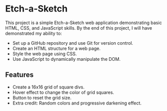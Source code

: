 # Etch-a-Sketch

This project is a simple Etch-a-Sketch web application demonstrating basic HTML, CSS, and JavaScript skills. By the end of this project, I will have demonstrated my ability to:
- Set up a GitHub repository and use Git for version control.
- Create an HTML structure for a web page.
- Style the web page using CSS.
- Use JavaScript to dynamically manipulate the DOM.

## Features
- Create a 16x16 grid of square divs.
- Hover effect to change the color of grid squares.
- Button to reset the grid size.
- Extra credit: Random colors and progressive darkening effect.
